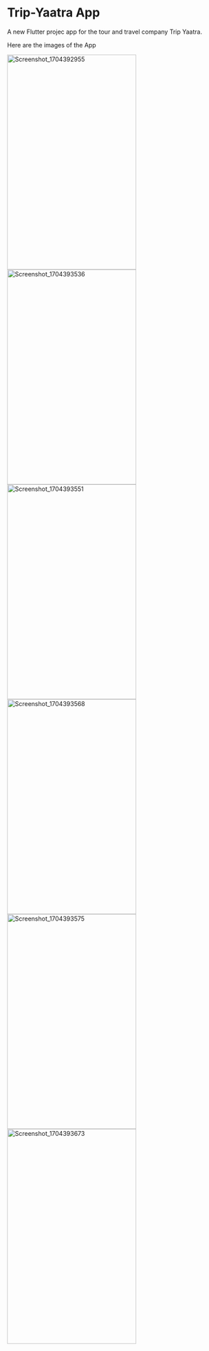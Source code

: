 # Trip-Yaatra App

A new Flutter projec app for the tour and travel company Trip Yaatra.

Here are the images of the App 

<img src="https://github.com/Nishant717/Trip-Yaatra/assets/109461145/7af933ff-733e-4768-bf08-e421ace18949" width="300" height="500" alt="Screenshot_1704392955">
<img src="https://github.com/Nishant717/Trip-Yaatra/assets/109461145/7b81cda5-0011-4888-80b7-0da99e33d3d3" width="300" height="500" alt="Screenshot_1704393536">
<img src="https://github.com/Nishant717/Trip-Yaatra/assets/109461145/d2c1ba17-fba7-46d4-82cf-b4a30528a876" width="300" height="500" alt="Screenshot_1704393551">
<img src="https://github.com/Nishant717/Trip-Yaatra/assets/109461145/14c6b9ca-656d-4417-9ee3-cb19918c6a14" width="300" height="500" alt="Screenshot_1704393568">
<img src="https://github.com/Nishant717/Trip-Yaatra/assets/109461145/4bd60133-1e81-4975-99fe-48f0e7983ff6" width="300" height="500" alt="Screenshot_1704393575">
<img src="https://github.com/Nishant717/Trip-Yaatra/assets/109461145/6d0c9b67-eb46-4b44-97e7-727815b0a82e" width="300" height="500" alt="Screenshot_1704393673">



